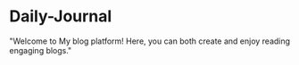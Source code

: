 # Daily-Journal
"Welcome to My blog platform! Here, you can both create and enjoy reading engaging blogs."
